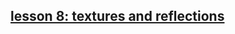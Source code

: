 ## [lesson 8: textures and reflections](https://www.udacity.com/wiki/cs291#lesson-8-textures-and-reflections)